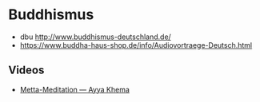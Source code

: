 # Buddhismus
- dbu http://www.buddhismus-deutschland.de/
- https://www.buddha-haus-shop.de/info/Audiovortraege-Deutsch.html
## Videos
- [Metta-Meditation — Ayya Khema](https://www.youtube.com/watch?v=jrk6PDL6Ua0)
